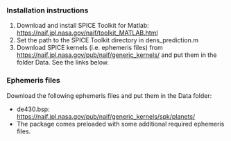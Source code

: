 ### Installation instructions
1. Download and install SPICE Toolkit for Matlab: https://naif.jpl.nasa.gov/naif/toolkit_MATLAB.html
2. Set the path to the SPICE Toolkit directory in dens_prediction.m
3. Download SPICE kernels (i.e. ephemeris files) from https://naif.jpl.nasa.gov/pub/naif/generic_kernels/ and put them in the folder Data. See the links below. 

### Ephemeris files
Download the following ephemeris files and put them in the Data folder:
* de430.bsp:  https://naif.jpl.nasa.gov/pub/naif/generic_kernels/spk/planets/
* The package comes preloaded with some additional required ephemeris files. 
